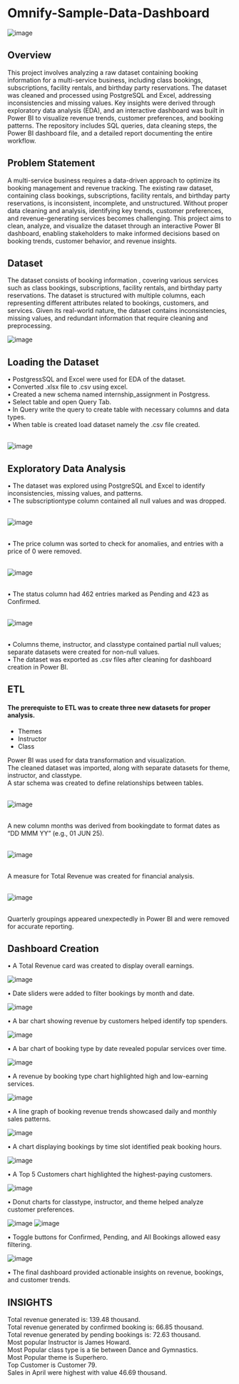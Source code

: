 # Omnify-Sample-Data-Dashboard

![image](https://github.com/user-attachments/assets/7820a654-8a74-4caa-a177-a600b3a7c5a9)

## Overview
This project involves analyzing a raw dataset containing booking information for a multi-service business, including class bookings, subscriptions, facility rentals, and birthday party reservations. The dataset was cleaned and processed using PostgreSQL and Excel, addressing inconsistencies and missing values. Key insights were derived through exploratory data analysis (EDA), and an interactive dashboard was built in Power BI to visualize revenue trends, customer preferences, and booking patterns. The repository includes SQL queries, data cleaning steps, the Power BI dashboard file, and a detailed report documenting the entire workflow.

## Problem Statement
A multi-service business requires a data-driven approach to optimize its booking management and revenue tracking. The existing raw dataset, containing class bookings, subscriptions, facility rentals, and birthday party reservations, is inconsistent, incomplete, and unstructured. Without proper data cleaning and analysis, identifying key trends, customer preferences, and revenue-generating services becomes challenging. This project aims to clean, analyze, and visualize the dataset through an interactive Power BI dashboard, enabling stakeholders to make informed decisions based on booking trends, customer behavior, and revenue insights.

## Dataset
The dataset consists of booking information , covering various services such as class bookings, subscriptions, facility rentals, and birthday party reservations. The dataset is structured with multiple columns, each representing different attributes related to bookings, customers, and services. Given its real-world nature, the dataset contains inconsistencies, missing values, and redundant information that require cleaning and preprocessing.
<br>

![image](https://github.com/user-attachments/assets/dad80c12-ff1b-4d03-9d78-dd0432df8589)


## Loading the Dataset
• PostgressSQL and Excel were used for EDA of the dataset.<br>
•	Converted .xlsx file to .csv using excel.<br>
•	Created a new schema named internship_assignment in Postgress.<br>
•	Select table and open Query Tab.<br>
•	In Query write the query to create table with necessary columns and data types.<br>
•	When table is created load dataset namely the .csv file created.<br>
<br>

![image](https://github.com/user-attachments/assets/485a2ab1-13aa-4b92-9a58-b7c5fe091c76)


## Exploratory Data Analysis
• The dataset was explored using PostgreSQL and Excel to identify inconsistencies, missing values, and patterns.<br>
• The subscriptiontype column contained all null values and was dropped.<br>
<br>

![image](https://github.com/user-attachments/assets/91f05dee-4175-4936-bbe1-d128307111b9)

<br>
• The price column was sorted to check for anomalies, and entries with a price of 0 were removed.<br>
<br>

![image](https://github.com/user-attachments/assets/6abb1152-d205-4a7c-8c69-f535a8ac7409)

<br>
• The status column had 462 entries marked as Pending and 423 as Confirmed.<br>
<br>

![image](https://github.com/user-attachments/assets/c0620fce-faf3-4f2e-97ef-f08b3fce4e68)

<br>
• Columns theme, instructor, and classtype contained partial null values; separate datasets were created for non-null values.<br>
• The dataset was exported as .csv files after cleaning for dashboard creation in Power BI.<br>

## ETL
#### The prerequiste to ETL was to create three new datasets for proper analysis.
- Themes
- Instructor
- Class

Power BI was used for data transformation and visualization.<br>
The cleaned dataset was imported, along with separate datasets for theme, instructor, and classtype.<br>
A star schema was created to define relationships between tables.<br>
<br>

![image](https://github.com/user-attachments/assets/8959f55e-d02b-44e5-bcc2-4b41809be8fe)

<br>
A new column months was derived from bookingdate to format dates as “DD MMM YY” (e.g., 01 JUN 25).<br>
<br>

![image](https://github.com/user-attachments/assets/7f208c76-6fbe-4676-85fb-b5089e7674b8)

<br>
A measure for Total Revenue was created for financial analysis.<br>
<br>

![image](https://github.com/user-attachments/assets/c6cfaf89-eb9d-42db-bad2-aba84527c83b)

<br>
Quarterly groupings appeared unexpectedly in Power BI and were removed for accurate reporting.<br>

## Dashboard Creation
• A Total Revenue card was created to display overall earnings.<br>


![image](https://github.com/user-attachments/assets/08484be7-ed79-427a-a24a-a0a70f520def)


• Date sliders were added to filter bookings by month and date.<br>

![image](https://github.com/user-attachments/assets/e2c3a831-be68-4b90-935d-50ab2bd2a644)


• A bar chart showing revenue by customers helped identify top spenders.<br>


![image](https://github.com/user-attachments/assets/5fc11bf2-1c88-4499-a2ee-bba88f1f28db)


• A bar chart of booking type by date revealed popular services over time.<br>


![image](https://github.com/user-attachments/assets/68e815a6-8d4c-4a36-a9ea-d0bea2cb1125)


• A revenue by booking type chart highlighted high and low-earning services.<br>


![image](https://github.com/user-attachments/assets/1dd5d2a7-17d9-4822-89b8-26d15ed11dbd)


• A line graph of booking revenue trends showcased daily and monthly sales patterns.<br>


![image](https://github.com/user-attachments/assets/0062c1b6-f7ae-4b38-b90e-233cf8dc4474)


• A chart displaying bookings by time slot identified peak booking hours.<br>


![image](https://github.com/user-attachments/assets/12d9611f-f95f-429f-8745-e2bde48e0973)


• A Top 5 Customers chart highlighted the highest-paying customers.<br>


![image](https://github.com/user-attachments/assets/338c98e0-51d1-4bad-96c2-546251064944)


• Donut charts for classtype, instructor, and theme helped analyze customer preferences.<br>


![image](https://github.com/user-attachments/assets/fbf89305-68c5-47b5-a52d-f968abfd92c4)  ![image](https://github.com/user-attachments/assets/803e43b7-3458-4e04-afaf-78d0e6fec83e)


• Toggle buttons for Confirmed, Pending, and All Bookings allowed easy filtering.<br>

![image](https://github.com/user-attachments/assets/ee1bf3d9-b652-41d3-9356-dc74612a0d87)


• The final dashboard provided actionable insights on revenue, bookings, and customer trends.<br>

## INSIGHTS
Total revenue generated is: 139.48 thousand.<br>
Total revenue generated by confirmed booking is:  66.85 thousand.<br>
Total revenue generated by pending bookings is: 72.63 thousand.<br>
Most popular Instructor is James Howard.<br>
Most Popular class type is a tie between Dance and Gymnastics.<br>
Most Popular theme is Superhero.<br>
Top Customer is Customer 79.<br>
Sales in April were highest with value 46.69 thousand.<br>


